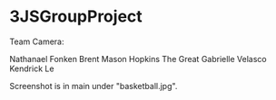 # 3JSGroupProject

Team Camera:

Nathanael Fonken
Brent Mason Hopkins The Great
Gabrielle Velasco
Kendrick Le

Screenshot is in main under "basketball.jpg".
